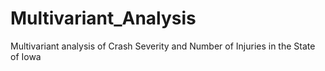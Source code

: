 # Multivariant_Analysis
Multivariant analysis of Crash Severity and Number of Injuries in the State of Iowa
